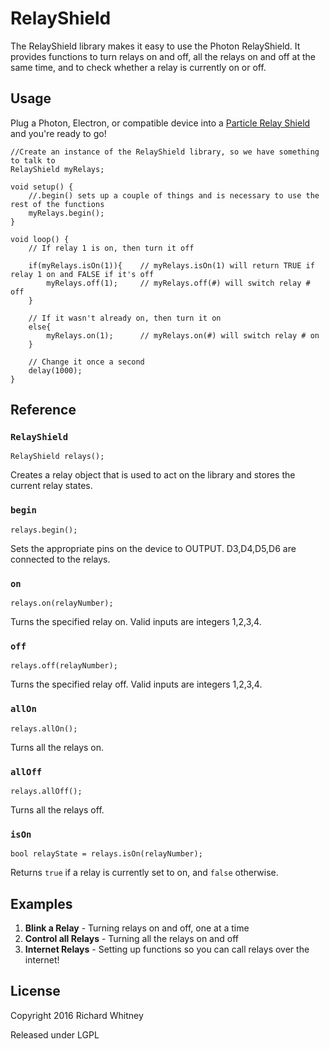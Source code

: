 # RelayShield

The RelayShield library makes it easy to use the Photon RelayShield. It provides functions to turn relays on and off, all the relays on and off at the same time, and to check whether a relay is currently on or off.

## Usage

Plug a Photon, Electron, or compatible device into a [Particle Relay Shield](https://store.particle.io) and you're ready to go!

```
//Create an instance of the RelayShield library, so we have something to talk to
RelayShield myRelays;

void setup() {
    //.begin() sets up a couple of things and is necessary to use the rest of the functions
    myRelays.begin();
}

void loop() {
    // If relay 1 is on, then turn it off

    if(myRelays.isOn(1)){    // myRelays.isOn(1) will return TRUE if relay 1 on and FALSE if it's off
        myRelays.off(1);     // myRelays.off(#) will switch relay # off
    }

    // If it wasn't already on, then turn it on
    else{
        myRelays.on(1);      // myRelays.on(#) will switch relay # on
    }

    // Change it once a second
    delay(1000);
}
```

## Reference

### `RelayShield`

`RelayShield relays();`

Creates a relay object that is used to act on the library and stores the current relay states.

### `begin`

`relays.begin();`

Sets the appropriate pins on the device to OUTPUT. D3,D4,D5,D6 are connected to the relays.

### `on`

`relays.on(relayNumber);`

Turns the specified relay on. Valid inputs are integers 1,2,3,4.

### `off`

`relays.off(relayNumber);`

Turns the specified relay off. Valid inputs are integers 1,2,3,4.

### `allOn`

`relays.allOn();`

Turns all the relays on.

### `allOff`

`relays.allOff();`

Turns all the relays off.

### `isOn`

`bool relayState = relays.isOn(relayNumber);`

Returns `true` if a relay is currently set to on, and `false` otherwise.

## Examples

1. __Blink a Relay__ - Turning relays on and off, one at a time
2. __Control all Relays__ - Turning all the relays on and off
3. __Internet Relays__ - Setting up functions so you can call relays over the internet!

## License
Copyright 2016 Richard Whitney

Released under LGPL
